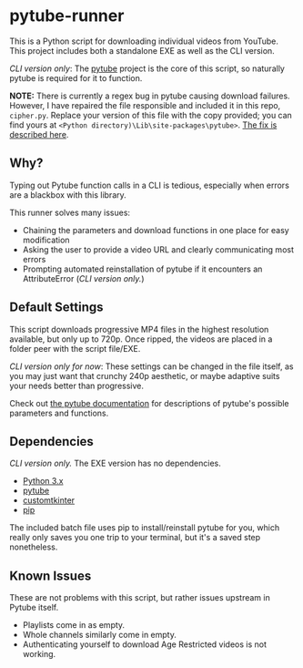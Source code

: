 # pytube-runner
This is a Python script for downloading individual videos from YouTube. This project includes both a standalone EXE as well as the CLI version.

*CLI version only*: The [pytube](https://github.com/pytube/pytube) project is the core of this script, so naturally pytube is required for it to function.

**NOTE:** There is currently a regex bug in pytube causing download failures. However, I have repaired the file responsible and included it in this repo, `cipher.py`. Replace your version of this file with the copy provided; you can find yours at `<Python directory)\Lib\site-packages\pytube>`. [The fix is described here](https://github.com/pytube/pytube/issues/1293#issuecomment-1103362815).

## Why?
Typing out Pytube function calls in a CLI is tedious, especially when errors are a blackbox with this library.

This runner solves many issues:
- Chaining the parameters and download functions in one place for easy modification
- Asking the user to provide a video URL and clearly communicating most errors
- Prompting automated reinstallation of pytube if it encounters an AttributeError (*CLI version only.*)

## Default Settings
This script downloads progressive MP4 files in the highest resolution available, but only up to 720p. Once ripped, the videos are placed in a folder peer with the script file/EXE.

*CLI version only for now*: These settings can be changed in the file itself, as you may just want that crunchy 240p aesthetic, or maybe adaptive suits your needs better than progressive.

Check out [the pytube documentation](https://pytube.io/en/latest/) for descriptions of pytube's possible parameters and functions.

## Dependencies
*CLI version only.* The EXE version has no dependencies.
- [Python 3.x](https://www.python.org/downloads/)
- [pytube](https://github.com/pytube/pytube)
- [customtkinter](https://github.com/tomschimansky/customtkinter)
- [pip](https://pypi.org/project/pip/)

The included batch file uses pip to install/reinstall pytube for you, which really only saves you one trip to your terminal, but it's a saved step nonetheless.

## Known Issues
These are not problems with this script, but rather issues upstream in Pytube itself.
- Playlists come in as empty.
- Whole channels similarly come in empty.
- Authenticating yourself to download Age Restricted videos is not working.